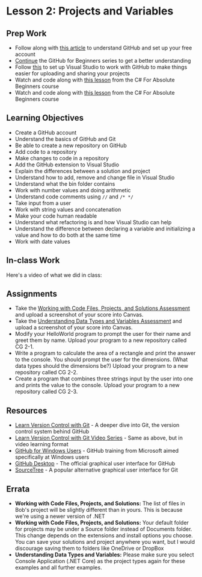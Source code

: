 # Lesson 2: Projects and Variables
## Prep Work
* Follow along with [this article]() to understand GitHub and set up your free account
* [Continue]() the GitHub for Beginners series to get a better understanding
* Follow [this]() to set up Visual Studio to work with GitHub to make things easier for uploading and sharing your projects
* Watch and code along with [this lesson]() from the C# For Absolute Beginners course
* Watch and code along with [this lesson]() from the C# For Absolute Beginners course

## Learning Objectives
* Create a GitHub account
* Understand the basics of GitHub and Git
* Be able to create a new repository on GitHub
* Add code to a repository
* Make changes to code in a repository
* Add the GitHub extension to Visual Studio
* Explain the differences between a solution and project
* Understand how to add, remove and change file in Visual Studio
* Understand what the bin folder contains
* Work with number values and doing arithmetic
* Understand code comments using `//` and `/* */`
* Take input from a user
* Work with string values and concatenation
* Make your code human readable
* Understand what refactoring is and how Visual Studio can help
* Understand the difference between declaring a variable and initializing a value and how to do both at the same time
* Work with date values

## In-class Work
Here's a video of what we did in class:

## Assignments
* Take the [Working with Code Files, Projects, and Solutions Assessment](https://mva.microsoft.com/en-US/training-courses/c-fundamentals-for-absolute-beginners-16169?l=Kcqx4iIPC_1705244527) and upload a screenshot of your score into Canvas.
* Take the [Understanding Data Types and Variables Assessment](https://mva.microsoft.com/en-US/training-courses/c-fundamentals-for-absolute-beginners-16169?l=vq8jiCSIC_3706218949) and upload a screenshot of your score into Canvas.
* Modify your HelloWorld program to prompt the user for their name and greet them by name. Upload your program to a new repository called CG 2-1.
* Write a program to calculate the area of a rectangle and print the answer to the console. You should prompt the user for the dimensions. (What data types should the dimensions be?) Upload your program to a new repository called CG 2-2.
* Create a program that combines three strings input by the user into one and prints the value to the console. Upload your program to a new repository called CG 2-3.

## Resources
* [Learn Version Control with Git](https://www.git-tower.com/learn/git/ebook/en/command-line/basics/starting-with-a-remote-project#start) - A deeper dive into Git, the version control system behind GitHub
* [Learn Version Control with Git Video Series](https://www.git-tower.com/learn/git/videos) - Same as above, but in video learning format
* [GitHub for Windows Users](https://mva.microsoft.com/en-US/training-courses/github-for-windows-users-16749) - GitHub training from Microsoft aimed specifically at Windows users
* [GitHub Desktop](https://desktop.github.com/) - The official graphical user interface for GitHub
* [SourceTree](https://www.sourcetreeapp.com/) - A popular alternative graphical user interface for Git

## Errata
* **Working with Code Files, Projects, and Solutions:** The list of files in Bob's project will be slightly different than in yours. This is because we're using a newer version of .NET  
* **Working with Code Files, Projects, and Solutions:** Your default folder for projects may be under a Source folder instead of Documents folder. This change depends on the extensions and install options you choose. You can save your solutions and project anywhere you want, but I would discourage saving them to folders like OneDrive or DropBox
* **Understanding Data Types and Variables:** Please make sure you select Console Application (.NET Core) as the project types again for these examples and all further examples.
